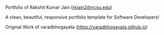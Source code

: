 Portfolio of Rakshit Kumar Jain (rkjain2@ncsu.edu)

A clean, beautiful, responsive portfolio template for Software Developers!


Original Work of varadbhogayata (https://varadbhogayata.github.io)
